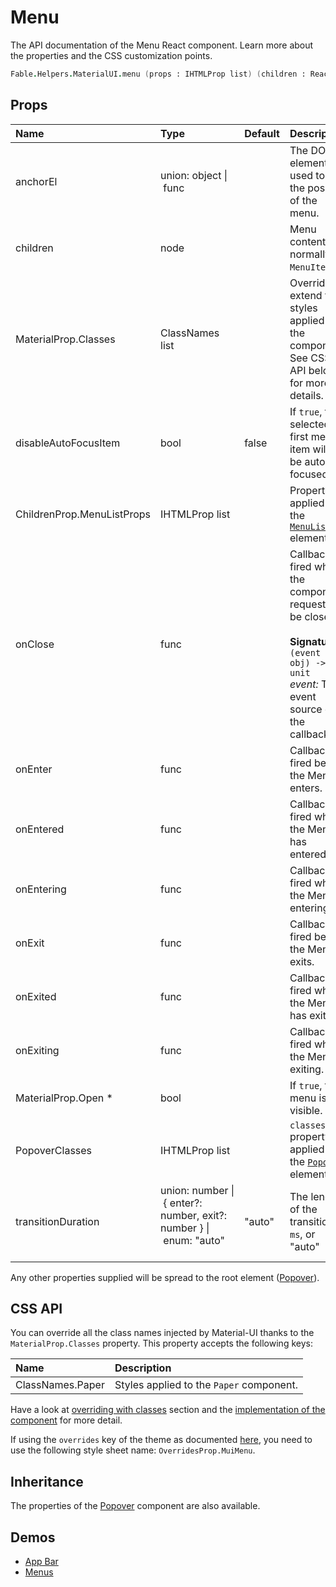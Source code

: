 # Menu

<p class="description">The API documentation of the Menu React component. Learn more about the properties and the CSS customization points.</p>

```fsharp
Fable.Helpers.MaterialUI.menu (props : IHTMLProp list) (children : ReactElement list) : ReactElement
```



## Props

| Name | Type | Default | Description |
|:-----|:-----|:--------|:------------|
| <span class="prop-name">anchorEl</span> | <span class="prop-type">union:&nbsp;object&nbsp;&#124;<br>&nbsp;func<br></span> |   | The DOM element used to set the position of the menu. |
| <span class="prop-name">children</span> | <span class="prop-type">node</span> |   | Menu contents, normally `MenuItem`s. |
| <span class="prop-name">MaterialProp.Classes</span> | <span class="prop-type">ClassNames list</span> |   | Override or extend the styles applied to the component.  See CSS API below for more details.  |
| <span class="prop-name">disableAutoFocusItem</span> | <span class="prop-type">bool</span> | <span class="prop-default">false</span> | If `true`, the selected / first menu item will not be auto focused. |
| <span class="prop-name">ChildrenProp.MenuListProps</span> | <span class="prop-type">IHTMLProp list</span> |   | Properties applied to the [`MenuList`](#/api/menu-list) element. |
| <span class="prop-name">onClose</span> | <span class="prop-type">func</span> |   | Callback fired when the component requests to be closed.<br><br>**Signature:**<br>`(event : obj) -> unit`<br>*event:* The event source of the callback |
| <span class="prop-name">onEnter</span> | <span class="prop-type">func</span> |   | Callback fired before the Menu enters. |
| <span class="prop-name">onEntered</span> | <span class="prop-type">func</span> |   | Callback fired when the Menu has entered. |
| <span class="prop-name">onEntering</span> | <span class="prop-type">func</span> |   | Callback fired when the Menu is entering. |
| <span class="prop-name">onExit</span> | <span class="prop-type">func</span> |   | Callback fired before the Menu exits. |
| <span class="prop-name">onExited</span> | <span class="prop-type">func</span> |   | Callback fired when the Menu has exited. |
| <span class="prop-name">onExiting</span> | <span class="prop-type">func</span> |   | Callback fired when the Menu is exiting. |
| <span class="prop-name required">MaterialProp.Open *</span> | <span class="prop-type">bool</span> |   | If `true`, the menu is visible. |
| <span class="prop-name">PopoverClasses</span> | <span class="prop-type">IHTMLProp list</span> |   | `classes` property applied to the [`Popover`](#/api/popover) element. |
| <span class="prop-name">transitionDuration</span> | <span class="prop-type">union:&nbsp;number&nbsp;&#124;<br>&nbsp;{ enter?: number, exit?: number }&nbsp;&#124;<br>&nbsp;enum:&nbsp;"auto"<br><br></span> | <span class="prop-default">"auto"</span> | The length of the transition in `ms`, or "auto" |

Any other properties supplied will be spread to the root element ([Popover](#/api/popover)).

## CSS API

You can override all the class names injected by Material-UI thanks to the `MaterialProp.Classes` property.
This property accepts the following keys:


| Name | Description |
|:-----|:------------|
| <span class="prop-name">ClassNames.Paper</span> | Styles applied to the `Paper` component.

Have a look at [overriding with classes](#/customization/overrides) section
and the [implementation of the component](https://github.com/mui-org/material-ui/tree/master/packages/material-ui/src/Menu/Menu.js)
for more detail.

If using the `overrides` key of the theme as documented
[here](#/customization/themes),
you need to use the following style sheet name: `OverridesProp.MuiMenu`.

## Inheritance

The properties of the [Popover](#/api/popover) component are also available.
<!-- You can take advantage of this behavior to [target nested components](/guides/api/#spread). -->

## Demos

- [App Bar](/demos/app-bar/)
- [Menus](/demos/menus/)

